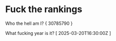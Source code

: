 # Fuck the rankings

Who the hell am I?
{ 30785790 }

What fucking year is it?
[ 2025-03-20T16:30:00Z ]
